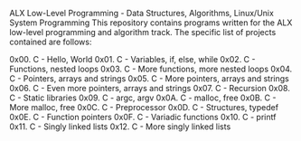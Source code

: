 ALX Low-Level Programming - Data Structures, Algorithms, Linux/Unix System Programming This repository contains programs written for the ALX low-level programming and algorithm track. The specific list of projects contained are follows:

0x00. C - Hello, World 0x01. C - Variables, if, else, while 0x02. C - Functions, nested loops 0x03. C - More functions, more nested loops 0x04. C - Pointers, arrays and strings 0x05. C - More pointers, arrays and strings 0x06. C - Even more pointers, arrays and strings 0x07. C - Recursion 0x08. C - Static libraries 0x09. C - argc, argv 0x0A. C - malloc, free 0x0B. C - More malloc, free 0x0C. C - Preprocessor 0x0D. C - Structures, typedef 0x0E. C - Function pointers 0x0F. C - Variadic functions 0x10. C - printf 0x11. C - Singly linked lists 0x12. C - More singly linked lists
